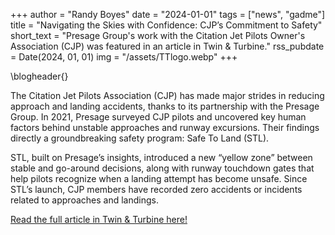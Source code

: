 +++
author = "Randy Boyes"
date = "2024-01-01"
tags = ["news", "gadme"]
title = "Navigating the Skies with Confidence: CJP’s Commitment to Safety"
short_text = "Presage Group's work with the Citation Jet Pilots Owner's Association (CJP) was featured in an article in Twin & Turbine."
rss_pubdate = Date(2024, 01, 01)
img = "/assets/TTlogo.webp"
+++

\blogheader{}

The Citation Jet Pilots Association (CJP) has made major strides in reducing approach and landing accidents, thanks to its partnership with the Presage Group. In 2021, Presage surveyed CJP pilots and uncovered key human factors behind unstable approaches and runway excursions. Their findings directly a groundbreaking safety program: Safe To Land (STL).

STL, built on Presage’s insights, introduced a new “yellow zone” between stable and go-around decisions, along with runway touchdown gates that help pilots recognize when a landing attempt has become unsafe. Since STL’s launch, CJP members have recorded zero accidents or incidents related to approaches and landings.


[Read the full article in Twin & Turbine here!](https://www.twinandturbine.com/navigating-the-skies-with-confidence-cjps-commitment-to-safety/)
